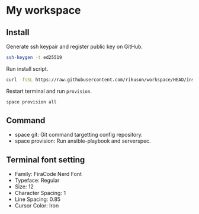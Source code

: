 # My workspace

## Install

Generate ssh keypair and register public key on GitHub.

```bash
ssh-keygen -t ed25519
```

Run install script.

```bash
curl -fsSL https://raw.githubusercontent.com/rikuson/workspace/HEAD/install.sh | WORKSPACE_REPOSITORY_URL=git@github.com:rikuson/workspace.git && zsh -
```

Restart terminal and run `provision`.

```bash
space provision all
```

## Command

- space git: Git command targetting config repository.
- space provision: Run ansible-playbook and serverspec.

## Terminal font setting

- Family: FiraCode Nerd Font
- Typeface: Regular
- Size: 12
- Character Spacing: 1
- Line Spacing: 0.85
- Cursor Color: Iron
